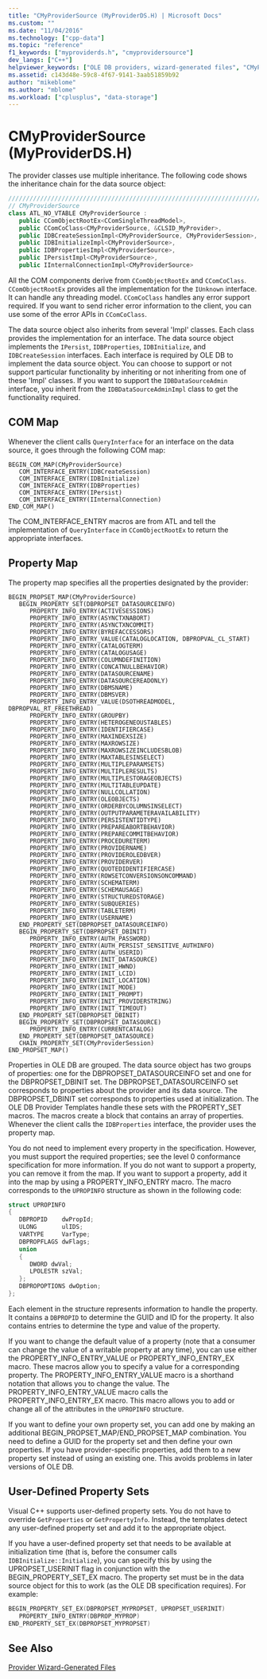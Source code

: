 ```yaml
---
title: "CMyProviderSource (MyProviderDS.H) | Microsoft Docs"
ms.custom: ""
ms.date: "11/04/2016"
ms.technology: ["cpp-data"]
ms.topic: "reference"
f1_keywords: ["myproviderds.h", "cmyprovidersource"]
dev_langs: ["C++"]
helpviewer_keywords: ["OLE DB providers, wizard-generated files", "CMyProviderSource class in MyProviderDS.H"]
ms.assetid: c143d48e-59c8-4f67-9141-3aab51859b92
author: "mikeblome"
ms.author: "mblome"
ms.workload: ["cplusplus", "data-storage"]
---
```

# CMyProviderSource (MyProviderDS.H)

The provider classes use multiple inheritance. The following code shows the inheritance chain for the data source object:  
  
```cpp
/////////////////////////////////////////////////////////////////////////  
// CMyProviderSource  
class ATL_NO_VTABLE CMyProviderSource :   
   public CComObjectRootEx<CComSingleThreadModel>,  
   public CComCoClass<CMyProviderSource, &CLSID_MyProvider>,  
   public IDBCreateSessionImpl<CMyProviderSource, CMyProviderSession>,  
   public IDBInitializeImpl<CMyProviderSource>,  
   public IDBPropertiesImpl<CMyProviderSource>,  
   public IPersistImpl<CMyProviderSource>,  
   public IInternalConnectionImpl<CMyProviderSource>  
```  
  
All the COM components derive from `CComObjectRootEx` and `CComCoClass`. `CComObjectRootEx` provides all the implementation for the `IUnknown` interface. It can handle any threading model. `CComCoClass` handles any error support required. If you want to send richer error information to the client, you can use some of the error APIs in `CComCoClass`.  
  
The data source object also inherits from several 'Impl' classes. Each class provides the implementation for an interface. The data source object implements the `IPersist`, `IDBProperties`, `IDBInitialize`, and `IDBCreateSession` interfaces. Each interface is required by OLE DB to implement the data source object. You can choose to support or not support particular functionality by inheriting or not inheriting from one of these 'Impl' classes. If you want to support the `IDBDataSourceAdmin` interface, you inherit from the `IDBDataSourceAdminImpl` class to get the functionality required.  
  
## COM Map  

Whenever the client calls `QueryInterface` for an interface on the data source, it goes through the following COM map:  
  
```  
BEGIN_COM_MAP(CMyProviderSource)  
   COM_INTERFACE_ENTRY(IDBCreateSession)  
   COM_INTERFACE_ENTRY(IDBInitialize)  
   COM_INTERFACE_ENTRY(IDBProperties)  
   COM_INTERFACE_ENTRY(IPersist)  
   COM_INTERFACE_ENTRY(IInternalConnection)  
END_COM_MAP()  
```  
  
The COM_INTERFACE_ENTRY macros are from ATL and tell the implementation of `QueryInterface` in `CComObjectRootEx` to return the appropriate interfaces.  
  
## Property Map  

The property map specifies all the properties designated by the provider:  
  
```  
BEGIN_PROPSET_MAP(CMyProviderSource)  
   BEGIN_PROPERTY_SET(DBPROPSET_DATASOURCEINFO)  
      PROPERTY_INFO_ENTRY(ACTIVESESSIONS)  
      PROPERTY_INFO_ENTRY(ASYNCTXNABORT)  
      PROPERTY_INFO_ENTRY(ASYNCTXNCOMMIT)  
      PROPERTY_INFO_ENTRY(BYREFACCESSORS)  
      PROPERTY_INFO_ENTRY_VALUE(CATALOGLOCATION, DBPROPVAL_CL_START)  
      PROPERTY_INFO_ENTRY(CATALOGTERM)  
      PROPERTY_INFO_ENTRY(CATALOGUSAGE)  
      PROPERTY_INFO_ENTRY(COLUMNDEFINITION)  
      PROPERTY_INFO_ENTRY(CONCATNULLBEHAVIOR)  
      PROPERTY_INFO_ENTRY(DATASOURCENAME)  
      PROPERTY_INFO_ENTRY(DATASOURCEREADONLY)  
      PROPERTY_INFO_ENTRY(DBMSNAME)  
      PROPERTY_INFO_ENTRY(DBMSVER)  
      PROPERTY_INFO_ENTRY_VALUE(DSOTHREADMODEL, DBPROPVAL_RT_FREETHREAD)  
      PROPERTY_INFO_ENTRY(GROUPBY)  
      PROPERTY_INFO_ENTRY(HETEROGENEOUSTABLES)  
      PROPERTY_INFO_ENTRY(IDENTIFIERCASE)  
      PROPERTY_INFO_ENTRY(MAXINDEXSIZE)  
      PROPERTY_INFO_ENTRY(MAXROWSIZE)  
      PROPERTY_INFO_ENTRY(MAXROWSIZEINCLUDESBLOB)  
      PROPERTY_INFO_ENTRY(MAXTABLESINSELECT)  
      PROPERTY_INFO_ENTRY(MULTIPLEPARAMSETS)  
      PROPERTY_INFO_ENTRY(MULTIPLERESULTS)  
      PROPERTY_INFO_ENTRY(MULTIPLESTORAGEOBJECTS)  
      PROPERTY_INFO_ENTRY(MULTITABLEUPDATE)  
      PROPERTY_INFO_ENTRY(NULLCOLLATION)  
      PROPERTY_INFO_ENTRY(OLEOBJECTS)  
      PROPERTY_INFO_ENTRY(ORDERBYCOLUMNSINSELECT)  
      PROPERTY_INFO_ENTRY(OUTPUTPARAMETERAVAILABILITY)  
      PROPERTY_INFO_ENTRY(PERSISTENTIDTYPE)  
      PROPERTY_INFO_ENTRY(PREPAREABORTBEHAVIOR)  
      PROPERTY_INFO_ENTRY(PREPARECOMMITBEHAVIOR)  
      PROPERTY_INFO_ENTRY(PROCEDURETERM)  
      PROPERTY_INFO_ENTRY(PROVIDERNAME)  
      PROPERTY_INFO_ENTRY(PROVIDEROLEDBVER)  
      PROPERTY_INFO_ENTRY(PROVIDERVER)  
      PROPERTY_INFO_ENTRY(QUOTEDIDENTIFIERCASE)  
      PROPERTY_INFO_ENTRY(ROWSETCONVERSIONSONCOMMAND)  
      PROPERTY_INFO_ENTRY(SCHEMATERM)  
      PROPERTY_INFO_ENTRY(SCHEMAUSAGE)  
      PROPERTY_INFO_ENTRY(STRUCTUREDSTORAGE)  
      PROPERTY_INFO_ENTRY(SUBQUERIES)  
      PROPERTY_INFO_ENTRY(TABLETERM)  
      PROPERTY_INFO_ENTRY(USERNAME)  
   END_PROPERTY_SET(DBPROPSET_DATASOURCEINFO)  
   BEGIN_PROPERTY_SET(DBPROPSET_DBINIT)  
      PROPERTY_INFO_ENTRY(AUTH_PASSWORD)  
      PROPERTY_INFO_ENTRY(AUTH_PERSIST_SENSITIVE_AUTHINFO)  
      PROPERTY_INFO_ENTRY(AUTH_USERID)  
      PROPERTY_INFO_ENTRY(INIT_DATASOURCE)  
      PROPERTY_INFO_ENTRY(INIT_HWND)  
      PROPERTY_INFO_ENTRY(INIT_LCID)  
      PROPERTY_INFO_ENTRY(INIT_LOCATION)  
      PROPERTY_INFO_ENTRY(INIT_MODE)  
      PROPERTY_INFO_ENTRY(INIT_PROMPT)  
      PROPERTY_INFO_ENTRY(INIT_PROVIDERSTRING)  
      PROPERTY_INFO_ENTRY(INIT_TIMEOUT)  
   END_PROPERTY_SET(DBPROPSET_DBINIT)  
   BEGIN_PROPERTY_SET(DBPROPSET_DATASOURCE)  
      PROPERTY_INFO_ENTRY(CURRENTCATALOG)  
   END_PROPERTY_SET(DBPROPSET_DATASOURCE)  
   CHAIN_PROPERTY_SET(CMyProviderSession)  
END_PROPSET_MAP()  
```  
  
Properties in OLE DB are grouped. The data source object has two groups of properties: one for the DBPROPSET_DATASOURCEINFO set and one for the DBPROPSET_DBINIT set. The DBPROPSET_DATASOURCEINFO set corresponds to properties about the provider and its data source. The DBPROPSET_DBINIT set corresponds to properties used at initialization. The OLE DB Provider Templates handle these sets with the PROPERTY_SET macros. The macros create a block that contains an array of properties. Whenever the client calls the `IDBProperties` interface, the provider uses the property map.  
  
You do not need to implement every property in the specification. However, you must support the required properties; see the level 0 conformance specification for more information. If you do not want to support a property, you can remove it from the map. If you want to support a property, add it into the map by using a PROPERTY_INFO_ENTRY macro. The macro corresponds to the `UPROPINFO` structure as shown in the following code:  
  
```cpp  
struct UPROPINFO  
{  
   DBPROPID    dwPropId;  
   ULONG       ulIDS;  
   VARTYPE     VarType;  
   DBPROPFLAGS dwFlags;  
   union  
   {  
      DWORD dwVal;  
      LPOLESTR szVal;  
   };  
   DBPROPOPTIONS dwOption;  
};  
```  
  
Each element in the structure represents information to handle the property. It contains a `DBPROPID` to determine the GUID and ID for the property. It also contains entries to determine the type and value of the property.  
  
If you want to change the default value of a property (note that a consumer can change the value of a writable property at any time), you can use either the PROPERTY_INFO_ENTRY_VALUE or PROPERTY_INFO_ENTRY_EX macro. These macros allow you to specify a value for a corresponding property. The PROPERTY_INFO_ENTRY_VALUE macro is a shorthand notation that allows you to change the value. The PROPERTY_INFO_ENTRY_VALUE macro calls the PROPERTY_INFO_ENTRY_EX macro. This macro allows you to add or change all of the attributes in the `UPROPINFO` structure.  
  
If you want to define your own property set, you can add one by making an additional BEGIN_PROPSET_MAP/END_PROPSET_MAP combination. You need to define a GUID for the property set and then define your own properties. If you have provider-specific properties, add them to a new property set instead of using an existing one. This avoids problems in later versions of OLE DB.  
  
## User-Defined Property Sets  

Visual C++ supports user-defined property sets. You do not have to override `GetProperties` or `GetPropertyInfo`. Instead, the templates detect any user-defined property set and add it to the appropriate object.  
  
If you have a user-defined property set that needs to be available at initialization time (that is, before the consumer calls `IDBInitialize::Initialize`), you can specify this by using the UPROPSET_USERINIT flag in conjunction with the BEGIN_PROPERTY_SET_EX macro. The property set must be in the data source object for this to work (as the OLE DB specification requires). For example:  
  
```cpp  
BEGIN_PROPERTY_SET_EX(DBPROPSET_MYPROPSET, UPROPSET_USERINIT)  
   PROPERTY_INFO_ENTRY(DBPROP_MYPROP)  
END_PROPERTY_SET_EX(DBPROPSET_MYPROPSET)  
```  
  
## See Also  

[Provider Wizard-Generated Files](../../data/oledb/provider-wizard-generated-files.md)